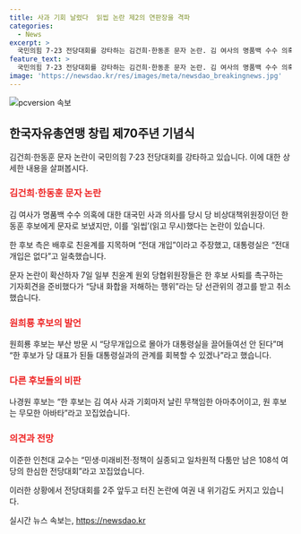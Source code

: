 ```yaml
---
title: 사과 기회 날렸다  읽씹 논란 제2의 연판장을 격파
categories:
  - News
excerpt: >
  국민의힘 7·23 전당대회를 강타하는 김건희·한동훈 문자 논란. 김 여사의 명품백 수수 의혹 사과 문자를 읽씹한 한동훈 후보에 대한 친윤계의 반발과 대통령실의 개입 부인으로 파열음 커지고, 한 후보의 사퇴 요구에 이어 촉구 회견 취소로 갈등 고조. 친윤계와 대통령실을 끌어들이며 논란이 고조되고, 국민의힘 내부 이해관계자들의 비판과 위기감 커지는 상황.
feature_text: >
  국민의힘 7·23 전당대회를 강타하는 김건희·한동훈 문자 논란. 김 여사의 명품백 수수 의혹 사과 문자를 읽씹한 한동훈 후보에 대한 친윤계의 반발과 대통령실의 개입 부인으로 파열음 커지고, 한 후보의 사퇴 요구에 이어 촉구 회견 취소로 갈등 고조. 친윤계와 대통령실을 끌어들이며 논란이 고조되고, 국민의힘 내부 이해관계자들의 비판과 위기감 커지는 상황.
image: 'https://newsdao.kr/res/images/meta/newsdao_breakingnews.jpg'
---
```


<p><img src="https://newsdao.kr/res/images/meta/newsdao_breakingnews.jpg" alt="pcversion 속보" /></p>

<h2 data-ke-size="size26">한국자유총연맹 창립 제70주년 기념식</h2>

<p data-ke-size="size16">김건희·한동훈 문자 논란이 국민의힘 7·23 전당대회를 강타하고 있습니다. 이에 대한 상세한 내용을 살펴봅시다.</p>

<h3><b><span style="color: #ee2323;">김건희·한동훈 문자 논란</span></b></h3>

<p data-ke-size="size16">김 여사가 명품백 수수 의혹에 대한 대국민 사과 의사를 당시 당 비상대책위원장이던 한동훈 후보에게 문자로 보냈지만, 이를 ‘읽씹’(읽고 무시)했다는 논란이 있습니다.</p>

<p data-ke-size="size16">한 후보 측은 배후로 친윤계를 지목하며 “전대 개입”이라고 주장했고, 대통령실은 “전대 개입은 없다”고 일축했습니다.</p>

<p data-ke-size="size16">문자 논란이 확산하자 7일 일부 친윤계 원외 당협위원장들은 한 후보 사퇴를 촉구하는 기자회견을 준비했다가 “당내 화합을 저해하는 행위”라는 당 선관위의 경고를 받고 취소했습니다.</p>

<h3><b><span style="color: #ee2323;">원희룡 후보의 발언</span></b></h3>

<p data-ke-size="size16">원희룡 후보는 부산 방문 시 “당무개입으로 몰아가 대통령실을 끌어들여선 안 된다”며 “한 후보가 당 대표가 된들 대통령실과의 관계를 회복할 수 있겠나”라고 했습니다.</p>

<h3><b><span style="color: #ee2323;">다른 후보들의 비판</span></b></h3>

<p data-ke-size="size16">나경원 후보는 “한 후보는 김 여사 사과 기회마저 날린 무책임한 아마추어이고, 원 후보는 무모한 아바타”라고 꼬집었습니다.</p>

<h3><b><span style="color: #ee2323;">의견과 전망</span></b></h3>

<p data-ke-size="size16">이준한 인천대 교수는 “민생·미래비전·정책이 실종되고 일차원적 다툼만 남은 108석 여당의 한심한 전당대회”라고 꼬집었습니다.</p>

<p data-ke-size="size16">이러한 상황에서 전당대회를 2주 앞두고 터진 논란에 여권 내 위기감도 커지고 있습니다.</p>
실시간 뉴스 속보는, <a href="https://newsdao.kr" rel="dofollow">https://newsdao.kr</a>


